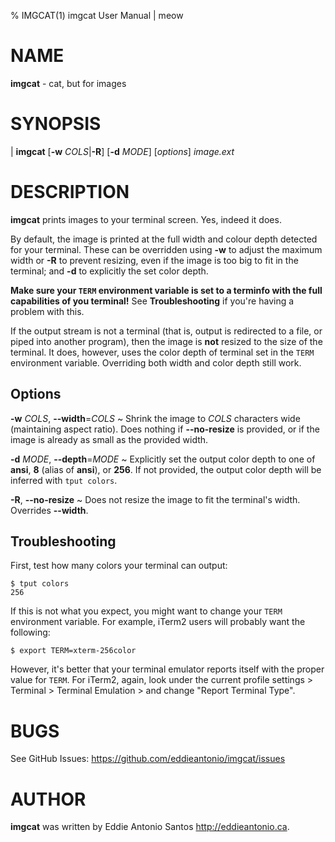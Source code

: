 % IMGCAT(1) imgcat User Manual | meow

# NAME

**imgcat** - cat, but for images

# SYNOPSIS

| **imgcat** [**-w** _COLS_|**-R**] [**-d** _MODE_] [_options_] _image.ext_

# DESCRIPTION

**imgcat** prints images to your terminal screen. Yes, indeed it does.

By default, the image is printed at the full width and colour depth
detected for your terminal. These can be overridden using **-w** to
adjust the maximum width or **-R** to prevent resizing, even if the
image is too big to fit in the terminal; and **-d** to explicitly the
set color depth.

__Make sure your `TERM` environment variable is set to a terminfo with
the full capabilities of you terminal!__ See **Troubleshooting** if
you're having a problem with this.

If the output stream is not a terminal (that is, output is redirected to
a file, or piped into another program), then the image is **not**
resized to the size of the terminal. It does, however, uses the color
depth of terminal set in the `TERM` environment variable. Overriding
both width and color depth still work.

## Options

**-w** _COLS_, **--width**=_COLS_
  ~ Shrink the image to _COLS_ characters wide (maintaining aspect ratio).
  Does nothing if **--no-resize** is provided, or if the image is
  already as small as the provided width.

**-d** _MODE_, **--depth**=_MODE_
  ~ Explicitly set the output color depth to one of **ansi**, **8**
  (alias of **ansi**), or **256**. If not provided, the output color
  depth will be inferred with `tput colors`.

**-R**, **--no-resize**
  ~ Does not resize the image to fit the terminal's width. Overrides
  **--width**.

## Troubleshooting

First, test how many colors your terminal can output:

    $ tput colors
    256

If this is not what you expect, you might want to change your `TERM`
environment variable. For example, iTerm2 users will probably want the
following:

    $ export TERM=xterm-256color

However, it's better that your terminal emulator reports itself with the
proper value for `TERM`. For iTerm2, again, look under the current
profile settings > Terminal > Terminal Emulation > and change "Report
Terminal Type".

# BUGS

See GitHub Issues: <https://github.com/eddieantonio/imgcat/issues>

# AUTHOR

**imgcat** was written by Eddie Antonio Santos <http://eddieantonio.ca>.
